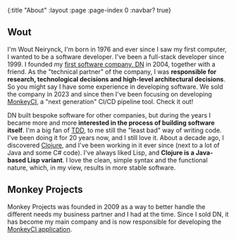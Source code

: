 {:title "About"
 :layout :page
 :page-index 0
 :navbar? true}

## Wout

I'm Wout Neirynck, I'm born in 1976 and ever since I saw my first computer, I wanted
to be a software developer.  I've been a full-stack developer since 1999.  I founded
my [first software company, DN](https:/www.d-n.be) in 2004, together with a friend.  As
the "technical partner" of the company, I was **responsible for research, technological
decisions and high-level architectural decisions**.  So you might say I have some
experience in developing software.  We sold the company in 2023 and since then I've
been focusing on developing [MonkeyCI](https://monkeyci.com), a "next generation"
CI/CD pipeline tool.  Check it out!

DN built bespoke software for other companies, but during the years I became more and
more **interested in the process of building software itself**.  I'm a big fan of
[TDD](https://en.wikipedia.org/TDD), to me still the "least bad" way of writing code.
I've been doing it for 20 years now, and I still love it.  About a decade ago, I
discovered [Clojure](https://clojure.org), and I've been working in it ever since
(next to a lot of Java and some C# code).  I've always liked Lisp, and **Clojure is a
Java-based Lisp variant**.  I love the clean, simple syntax and the functional nature,
which, in my view, results in more stable software.

## Monkey Projects

Monkey Projects was founded in 2009 as a way to better handle the different needs
my business partner and I had at the time.  Since I sold DN, it has become my main
company and is now responsible for developing the [MonkeyCI application](https://monkeyci.com).